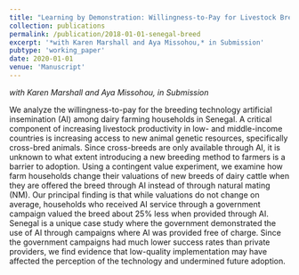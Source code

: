 ```yaml
---
title: "Learning by Demonstration: Willingness-to-Pay for Livestock Breeding Technology in Senegal"
collection: publications
permalink: /publication/2018-01-01-senegal-breed
excerpt: '*with Karen Marshall and Aya Missohou,* in Submission'
pubtype: 'working_paper'
date: 2020-01-01
venue: 'Manuscript'
---
```


*with Karen Marshall and Aya Missohou, in Submission*

 We analyze the willingness-to-pay for the breeding technology artificial insemination (AI) among dairy farming households in Senegal. A critical component of increasing livestock productivity in low- and middle-income countries is increasing access to new animal genetic resources, specifically cross-bred animals. Since cross-breeds are only available through AI, it is unknown to what extent introducing a new breeding method to farmers is a barrier to adoption. Using a contingent value experiment, we examine how farm households change their valuations of new breeds of dairy cattle when they are offered the breed through AI instead of through natural mating (NM). Our principal finding is that while valuations do not change on average, households who received AI service through a government campaign valued the breed about 25% less when provided through AI. Senegal is a unique case study where the government demonstrated the use of AI through campaigns where AI was provided free of charge. Since the government campaigns had much lower success rates than private providers, we find evidence that low-quality implementation may have affected the perception of the technology and undermined future adoption.